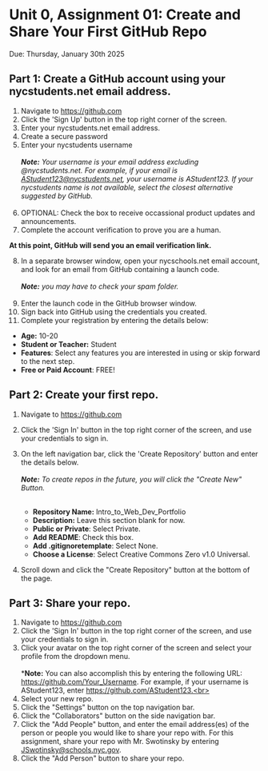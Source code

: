 # Unit 0, Assignment 01: Create and Share Your First GitHub Repo
Due: Thursday, January 30th 2025

## Part 1: Create a GitHub account using your nycstudents.net email address.
1. Navigate to https://github.com
2. Click the 'Sign Up' button in the top right corner of the screen.
3. Enter your nycstudents.net email address.
4. Create a secure password
5. Enter your nycstudents username <br><br>***Note:** Your username is your email address excluding @nycstudents.net.  For example, if your email is AStudent123@nycstudents.net, your username is AStudent123.  If your nycstudents name is not available, select the closest alternative suggested by GitHub.*<br><br>
6. OPTIONAL: Check the box to receive occassional product updates and announcements.
7. Complete the account verification to prove you are a human.

**At this point, GitHub will send you an email verification link.**

8. In a separate browser window, open your nycschools.net email account, and look for an email from GitHub containing a launch code.<br><br>***Note:** you may have to check your spam folder.*<br><br>
9. Enter the launch code in the GitHub browser window.
10. Sign back into GitHub using the credentials you created.
11. Complete your registration by entering the details below:
  * **Age:** 10-20
  * **Student or Teacher:** Student
  * **Features**: Select any features you are interested in using or skip forward to the next step.
  * **Free or Paid Account**: FREE!

## Part 2: Create your first repo.
1. Navigate to https://github.com
2. Click the 'Sign In' button in the top right corner of the screen, and use your credentials to sign in.
3. On the left navigation bar, click the 'Create Repository' button and enter the details below.<br><br>***Note:** To create repos in the future, you will click the "Create New" Button.*<br><br>
    * **Repository Name:** Intro_to_Web_Dev_Portfolio
    * **Description:** Leave this section blank for now.
    * **Public or Private**: Select Private.
    * **Add README**: Check this box.
    * **Add .gitignoretemplate**: Select None.
    * **Choose a License**: Select Creative Commons Zero v1.0 Universal.

4. Scroll down and click the "Create Repository" button at the bottom of the page.

## Part 3: Share your repo.
1. Navigate to https://github.com
2. Click the 'Sign In' button in the top right corner of the screen, and use your credentials to sign in.
3. Click your avatar on the top right corner of the screen and select your profile from the dropdown menu.<br><br>***Note:** You can also accomplish this by entering the following URL:<br>https://github.com/Your_Username. For example, if your username is AStudent123, enter https://github.com/AStudent123.<br><br>
4. Select your new repo.
5. Click the "Settings" button on the top navigation bar.
6. Click the "Collaborators" button on the side navigation bar.
7. Click the "Add People" button, and enter the email address(es) of the person or people you would like to share your repo with.  For this assignment, share your repo with Mr. Swotinsky by entering JSwotinsky@schools.nyc.gov.
8. Click the "Add Person" button to share your repo.

